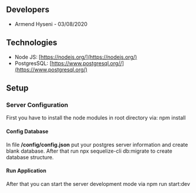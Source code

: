 ## Developers
* Armend Hyseni - 03/08/2020


## Technologies ##
* Node JS: [https://nodejs.org/](https://nodejs.org/)
* PostgresSQL: [https://www.postgresql.org//](https://www.postgresql.org/)


## Setup


### Server Configuration
First you have to install the node modules in root directory via:
npm install


#### Config Database
In file **/config/config.json** put your postgres server information and create blank database. 
After that run npx sequelize-cli db:migrate to create database structure.

#### Run Application
After that you can start the server development mode via npm run start:dev
